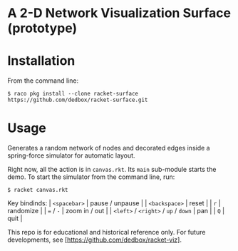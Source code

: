 # A 2-D Network Visualization Surface (prototype)

# Installation

From the command line:
```
$ raco pkg install --clone racket-surface https://github.com/dedbox/racket-surface.git
```

# Usage

Generates a random network of nodes and decorated edges inside a spring-force
simulator for automatic layout.

Right now, all the action is in `canvas.rkt`. Its `main` sub-module starts the
demo. To start the simulator from the command line, run:
```
$ racket canvas.rkt
```

Key bindinds:
| `<spacebar>`                         | pause / unpause |
| `<backspace>`                        | reset           |
| `r`                                  | randomize       |
| `=` / `-`                            | zoom in / out   |
| `<left>` / `<right>` / `up` / `down` | pan             |
| `Q`                                  | quit            |

This repo is for educational and historical reference only. For future
developments, see [https://github.com/dedbox/racket-viz].
